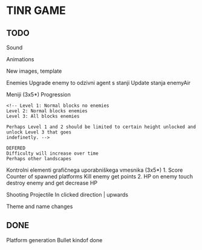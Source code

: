 # TINR GAME

## TODO
Sound

Animations

New images, template

Enemies
    Upgrade enemy to odzivni agent s stanji
    Update stanja enemyAir

Meniji (3x5*)
Progression

    <!-- Level 1: Normal blocks no enemies
    Level 2: Normal blocks enemies
    Level 3: All blocks enemies

    Perhaps Level 1 and 2 should be limited to certain height unlocked and unlock Level 3 that goes
    indefinetly. -->

    DEFERED
    Difficulty will increase over time
    Perhaps other landscapes


Kontrolni elementi grafičnega uporabniškega vmesnika (3x5*)
    1. Score
        Counter of spawned platforms
        Kill enemy get points
    2. HP
        on enemy touch destroy enemy and get decrease HP

Shooting
    Projectile
    In clicked direction | upwards

Theme and name changes

## DONE
Platform generation
Bullet kindof done
